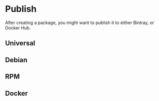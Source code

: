 # Publish

After creating a package, you might want to publish it to either Bintray, or Docker Hub.


## Universal


## Debian


## RPM



## Docker
